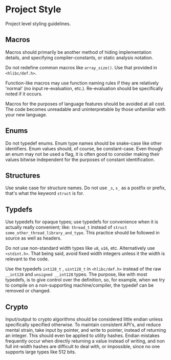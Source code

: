 # Project Style

Project level styling guidelines.

## Macros

Macros should primarily be another method of hiding implementation details, and specifying compiler-constants, or static analysis notation.

Do not redefine common macros like `array_size()`. Use that provided in `<hlibc/def.h>`.

Function-like macros may use function naming rules if they are relatively 'normal' (no input re-evaluation, etc.). Re-evaluation should be specifically noted if it occurs.

Macros for the purposes of language features should be avoided at all cost. The code becomes unreadable and uninterpretable by those unfamiliar with your new language.

## Enums

Do not typedef enums. Enum type names should be snake-case like other identifiers. Enum values should, of course, be constant-case. Even though an enum may not be used a flag, it is often good to consider making their values bitwise independent for the purposes of constant identification.

## Structures

Use snake case for structure names. Do not use `_s`, `s_` as a postfix or prefix, that's what the keyword `struct` is for.

## Typdefs

Use typedefs for opaque types; use typedefs for convenience when it is actually really convenient; like: `thread_t` instead of `struct some_other_thread_library_and_type`. This practice should be followed in source as well as headers.

Do not use non-standard width types like `u8`, `u16`, etc. Alternatively use `<stdint.h>`. That being said, avoid fixed width integers unless it the width is relevant to the code.

Use the typedefs `int128_t` , `uint128_t` in `<hlibc/def.h>` instead of the raw `__int128` and `unsigned __int128` types. The purpose, like with most typedefs, is to give control over the definition, so, for example, when we try to compile on a non-supporting machine/compiler, the typedef can be removed or changed.

## Crypto

Input/output to crypto algorithms should be considered little endian unless specifically specified otherwise. To maintain consistent API's, and reduce mental strain, take input by pointer, and write to pointer, instead of returning an integer. This should even be applied to utility hashes. Endian mistakes frequently occur when directly returning a value instead of writing, and non full int-width hashes are difficult to deal with, or impossible, since no one supports large types like 512 bits.
